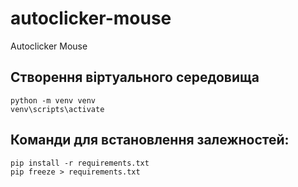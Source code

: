 # autoclicker-mouse
Autoclicker Mouse

## Створення віртуального середовища

```
python -m venv venv
venv\scripts\activate
```

## Команди для встановлення залежностей:

```
pip install -r requirements.txt
pip freeze > requirements.txt
```